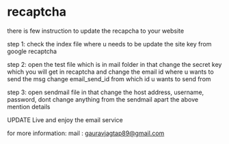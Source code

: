 # recaptcha

there is few instruction to update the recapcha to your website

step 1: check the index file where u needs to be update the site key from google recaptcha

step 2: open the test file which is in mail folder in that 
        change the secret key which you will get in recaptcha 
        and change the email id where u wants to send the msg 
        change email_send_id from which id u wants to send from
        
        
step 3: open sendmail file in that change the host address, username, password,
        dont change anything from the sendmail apart the above mention details 
        

UPDATE Live and enjoy the email service 


for more information:
mail : gauravjagtap89@gmail.com
